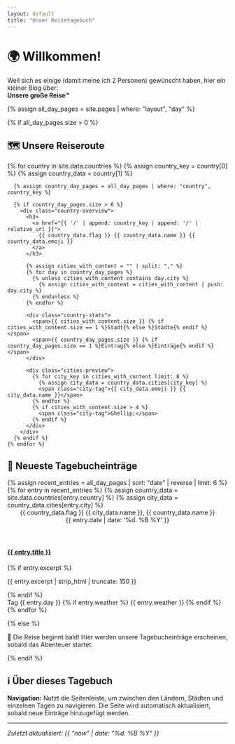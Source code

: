 ```yaml
---
layout: default
title: "Unser Reisetagebuch"
---
```


<div class="page-header">
  <h1>🌍 Willkommen!</h1>
  <p class="lead">Weil sich es einige (damit meine ich 2 Personen) gewünscht haben, hier ein kleiner Blog über: <br><strong> Unsere große Reise™</strong></p>
</div>

{% assign all_day_pages = site.pages | where: "layout", "day" %}

{% if all_day_pages.size > 0 %}

  <h2>🗺️ Unsere Reiseroute</h2>

  <div class="countries-overview">
    {% for country in site.data.countries %}
      {% assign country_key = country[0] %}
      {% assign country_data = country[1] %}

      {% assign country_day_pages = all_day_pages | where: "country", country_key %}

      {% if country_day_pages.size > 0 %}
        <div class="country-overview">
          <h3>
            <a href="{{ '/' | append: country_key | append: '/' | relative_url }}">
              {{ country_data.flag }} {{ country_data.name }} {{ country_data.emoji }}
            </a>
          </h3>

          {% assign cities_with_content = "" | split: "," %}
          {% for day in country_day_pages %}
            {% unless cities_with_content contains day.city %}
              {% assign cities_with_content = cities_with_content | push: day.city %}
            {% endunless %}
          {% endfor %}

          <div class="country-stats">
            <span>{{ cities_with_content.size }} {% if cities_with_content.size == 1 %}Stadt{% else %}Städte{% endif %}</span>
            <span>{{ country_day_pages.size }} {% if country_day_pages.size == 1 %}Eintrag{% else %}Einträge{% endif %}</span>
          </div>

          <div class="cities-preview">
            {% for city_key in cities_with_content limit: 8 %}
              {% assign city_data = country_data.cities[city_key] %}
              <span class="city-tag">{{ city_data.emoji }} {{ city_data.name }}</span>
            {% endfor %}
            {% if cities_with_content.size > 4 %}
              <span class="city-tag">&hellip;</span>
            {% endif %}
          </div>
        </div>
      {% endif %}
    {% endfor %}

  </div>

  <h2>📖 Neueste Tagebucheinträge</h2>

  <div class="recent-entries-grid">
    {% assign recent_entries = all_day_pages | sort: "date" | reverse | limit: 6 %}
    {% for entry in recent_entries %}
      {% assign country_data = site.data.countries[entry.country] %}
      {% assign city_data = country_data.cities[entry.city] %}
      <article class="entry-preview">
        <header>
          <div class="entry-location">{{ country_data.flag }} {{ city_data.name }}, {{ country_data.name }}</div>
          <time datetime="{{ entry.date | date: '%Y-%m-%d' }}">{{ entry.date | date: '%d. %B %Y' }}</time>
        </header>
        <h4><a href="{{ entry.url | relative_url }}">{{ entry.title }}</a></h4>
        {% if entry.excerpt %}
          <p>{{ entry.excerpt | strip_html | truncate: 150 }}</p>
        {% endif %}
        <footer>
          <span class="badge day-badge">Tag {{ entry.day }}</span>
          {% if entry.weather %}
            <span class="badge weather-badge">{{ entry.weather }}</span>
          {% endif %}
        </footer>
      </article>
    {% endfor %}
  </div>

{% else %}

  <div class="no-entries">
    <p>🚀 Die Reise beginnt bald! Hier werden unsere Tagebucheinträge erscheinen, sobald das Abenteuer startet.</p>
  </div>

{% endif %}

<h2>ℹ️ Über dieses Tagebuch</h2>
<p><strong>Navigation:</strong> Nutzt die Seitenleiste, um zwischen den Ländern, Städten und einzelnen Tagen zu navigieren. Die Seite wird automatisch aktualisiert, sobald neue Einträge hinzugefügt werden.</p>

---

_Zuletzt aktualisiert: {{ "now" | date: "%d. %B %Y" }}_
